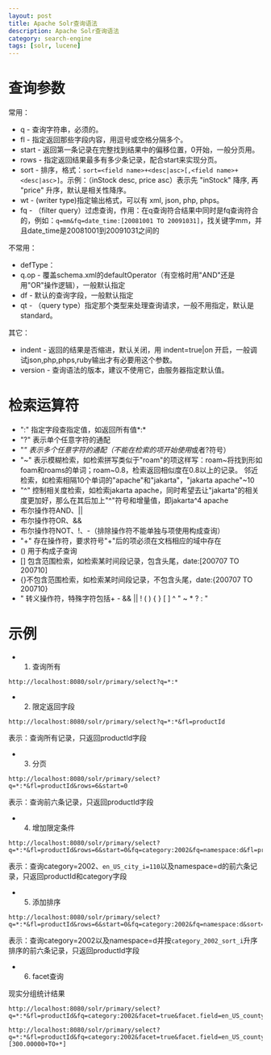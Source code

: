 ```yaml
---
layout: post
title: Apache Solr查询语法
description: Apache Solr查询语法
category: search-engine
tags: [solr, lucene]
---
```


# 查询参数

常用：

- q - 查询字符串，必须的。
- fl - 指定返回那些字段内容，用逗号或空格分隔多个。
- start - 返回第一条记录在完整找到结果中的偏移位置，0开始，一般分页用。
- rows - 指定返回结果最多有多少条记录，配合start来实现分页。
- sort - 排序，格式：`sort=<field name>+<desc|asc>[,<field name>+<desc|asc>]`。示例：（inStock desc, price asc）表示先 "inStock" 降序, 再 "price" 升序，默认是相关性降序。
- wt - (writer type)指定输出格式，可以有 xml, json, php, phps。
- fq - （filter query）过虑查询，作用：在q查询符合结果中同时是fq查询符合的，例如：`q=mm&fq=date_time:[20081001 TO 20091031]`，找关键字mm，并且date_time是20081001到20091031之间的

不常用：

- defType：
- q.op - 覆盖schema.xml的defaultOperator（有空格时用"AND"还是用"OR"操作逻辑），一般默认指定
- df - 默认的查询字段，一般默认指定
- qt - （query type）指定那个类型来处理查询请求，一般不用指定，默认是standard。

其它：

- indent - 返回的结果是否缩进，默认关闭，用 indent=true|on 开启，一般调试json,php,phps,ruby输出才有必要用这个参数。
- version - 查询语法的版本，建议不使用它，由服务器指定默认值。

# 检索运算符

- ":" 指定字段查指定值，如返回所有值*:*
- "?" 表示单个任意字符的通配
- "*" 表示多个任意字符的通配（不能在检索的项开始使用*或者?符号）
- "~" 表示模糊检索，如检索拼写类似于"roam"的项这样写：roam~将找到形如foam和roams的单词；roam~0.8，检索返回相似度在0.8以上的记录。
	邻近检索，如检索相隔10个单词的"apache"和"jakarta"，"jakarta apache"~10
- "^" 控制相关度检索，如检索jakarta apache，同时希望去让"jakarta"的相关度更加好，那么在其后加上"^"符号和增量值，即jakarta^4 apache
- 布尔操作符AND、||
- 布尔操作符OR、&&
- 布尔操作符NOT、!、-（排除操作符不能单独与项使用构成查询）
- "+" 存在操作符，要求符号"+"后的项必须在文档相应的域中存在
- () 用于构成子查询
- [] 包含范围检索，如检索某时间段记录，包含头尾，date:[200707 TO 200710]
- {}不包含范围检索，如检索某时间段记录，不包含头尾，date:{200707 TO 200710}
- " 转义操作符，特殊字符包括+ - && || ! ( ) { } [ ] ^ " ~ * ? : "


# 示例

- 1. 查询所有

```
http://localhost:8080/solr/primary/select?q=*:*
```

- 2. 限定返回字段

```
http://localhost:8080/solr/primary/select?q=*:*&fl=productId
```

表示：查询所有记录，只返回productId字段

- 3. 分页

```
http://localhost:8080/solr/primary/select?q=*:*&fl=productId&rows=6&start=0
```

表示：查询前六条记录，只返回productId字段

- 4. 增加限定条件

```
http://localhost:8080/solr/primary/select?q=*:*&fl=productId&rows=6&start=0&fq=category:2002&fq=namespace:d&fl=productId+category&fq=en_US_city_i:1101
```

表示：查询category=2002、`en_US_city_i=110`以及namespace=d的前六条记录，只返回productId和category字段

- 5. 添加排序

```
http://localhost:8080/solr/primary/select?q=*:*&fl=productId&rows=6&start=0&fq=category:2002&fq=namespace:d&sort=category_2002_sort_i+asc
```

表示：查询category=2002以及namespace=d并按`category_2002_sort_i`升序排序的前六条记录，只返回productId字段

- 6. facet查询

现实分组统计结果

```
http://localhost:8080/solr/primary/select?q=*:*&fl=productId&fq=category:2002&facet=true&facet.field=en_US_county_i&facet.field=en_US_hotelType_s&facet.field=price_p&facet.field=heatRange_i

http://localhost:8080/solr/primary/select?q=*:*&fl=productId&fq=category:2002&facet=true&facet.field=en_US_county_i&facet.field=en_US_hotelType_s&facet.field=price_p&facet.field=heatRange_i&facet.query=price_p:[300.00000+TO+*]
```



